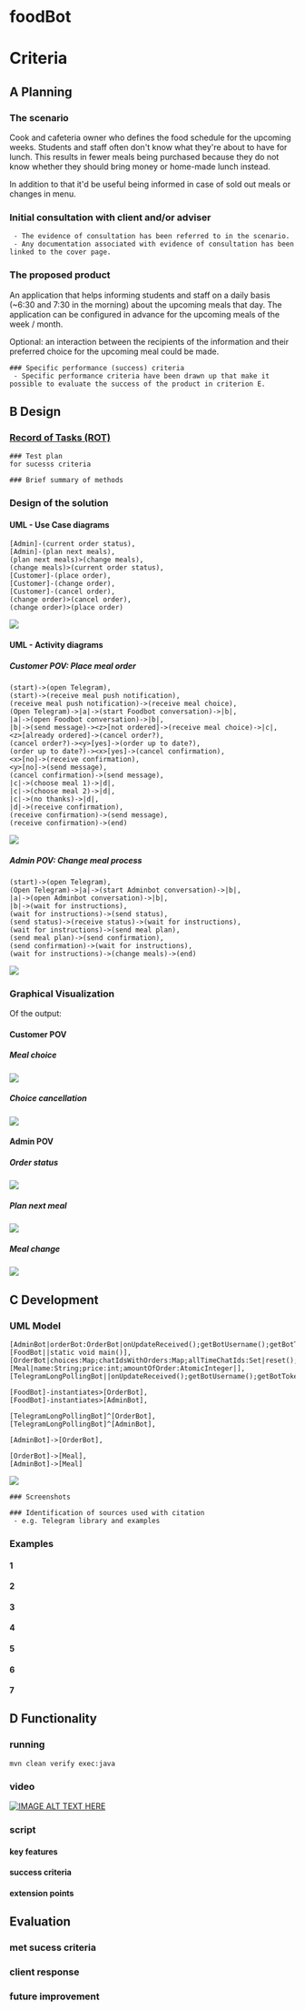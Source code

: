 # foodBot

# Criteria

## A Planning

### The scenario
 
Cook and cafeteria owner who defines the food schedule for the upcoming weeks. Students and staff often don't know what they're about to have for lunch. This results in fewer meals being purchased because they do not know whether they should bring money or home-made lunch instead.

In addition to that it'd be useful being informed in case of sold out meals or changes in menu.
 
### Initial consultation with client and/or adviser
```
 - The evidence of consultation has been referred to in the scenario.
 - Any documentation associated with evidence of consultation has been linked to the cover page.
```

### The proposed product

An application that helps informing students and staff on a daily basis (~6:30 and 7:30 in the morning) about the upcoming meals that day. The application can be configured in advance for the upcoming meals of the week / month.

Optional: an interaction between the recipients of the information and their preferred choice for the upcoming meal could be made.

```
### Specific performance (success) criteria
 - Specific performance criteria have been drawn up that make it possible to evaluate the success of the product in criterion E.
```

## B Design

### [Record of Tasks (ROT)](workLog.txt)

```
### Test plan 
for sucesss criteria
```

```
### Brief summary of methods 
```

### Design of the solution 

#### UML - Use Case diagrams

```
[Admin]-(current order status),
[Admin]-(plan next meals),
(plan next meals)>(change meals),
(change meals)>(current order status),
[Customer]-(place order),
[Customer]-(change order),
[Customer]-(cancel order),
(change order)>(cancel order),
(change order)>(place order)
```

![](http://yuml.me/491a8726.png)

#### UML - Activity diagrams

##### Customer POV: Place meal order 
```
(start)->(open Telegram),
(start)->(receive meal push notification),
(receive meal push notification)->(receive meal choice),
(Open Telegram)->|a|->(start Foodbot conversation)->|b|,
|a|->(open Foodbot conversation)->|b|,
|b|->(send message)-><z>[not ordered]->(receive meal choice)->|c|,
<z>[already ordered]->(cancel order?),
(cancel order?)-><y>[yes]->(order up to date?),
(order up to date?)-><x>[yes]->(cancel confirmation),
<x>[no]->(receive confirmation),
<y>[no]->(send message),
(cancel confirmation)->(send message),
|c|->(choose meal 1)->|d|,
|c|->(choose meal 2)->|d|,
|c|->(no thanks)->|d|,
|d|->(receive confirmation),
(receive confirmation)->(send message),
(receive confirmation)->(end)
```

![](http://yuml.me/cc4a94b6.png)

##### Admin POV: Change meal process

```
(start)->(open Telegram),
(Open Telegram)->|a|->(start Adminbot conversation)->|b|,
|a|->(open Adminbot conversation)->|b|,
|b|->(wait for instructions),
(wait for instructions)->(send status),
(send status)->(receive status)->(wait for instructions),
(wait for instructions)->(send meal plan),
(send meal plan)->(send confirmation),
(send confirmation)->(wait for instructions),
(wait for instructions)->(change meals)->(end)
```

![](http://yuml.me/18bad2bd.png)

### Graphical Visualization

Of the output:

#### Customer POV

##### Meal choice

![](img/mealChoice.png)

##### Choice cancellation

![](img/cancelChoice.png)

#### Admin POV

##### Order status

![](img/mealStatus.png)

##### Plan next meal

![](img/planMeal.png)

##### Meal change

![](img/mealChangeAndStatus.png)

## C Development

### UML Model

```
[AdminBot|orderBot:OrderBot|onUpdateReceived();getBotUsername();getBotToken()],
[FoodBot||static void main()],
[OrderBot|choices:Map;chatIdsWithOrders:Map;allTimeChatIds:Set|reset();changeMeals()],
[Meal|name:String;price:int;amountOfOrder:AtomicInteger|],
[TelegramLongPollingBot||onUpdateReceived();getBotUsername();getBotToken()],

[FoodBot]-instantiates>[OrderBot],
[FoodBot]-instantiates>[AdminBot],

[TelegramLongPollingBot]^[OrderBot],
[TelegramLongPollingBot]^[AdminBot],

[AdminBot]->[OrderBot],

[OrderBot]->[Meal],
[AdminBot]->[Meal]
```

![](http://yuml.me/f1db6ecb.png)

```
### Screenshots  
```

```
### Identification of sources used with citation
 - e.g. Telegram library and examples
```


### Examples  

#### 1
#### 2
#### 3
#### 4
#### 5
#### 6
#### 7 


## D Functionality

### running

```
mvn clean verify exec:java
```

### video 

[![IMAGE ALT TEXT HERE](https://img.youtube.com/vi/1H95Bqd535E/0.jpg)](https://www.youtube.com/watch?v=1H95Bqd535E)

### script
#### key features
#### success criteria
#### extension points 

## Evaluation

### met sucess criteria
### client response
### future improvement
